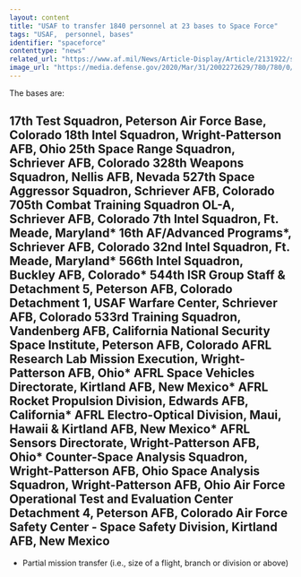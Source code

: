 ```yaml
---
layout: content
title: "USAF to transfer 1840 personnel at 23 bases to Space Force"
tags: "USAF,  personnel, bases"
identifier: "spaceforce"
contenttype: "news"
related_url: "https://www.af.mil/News/Article-Display/Article/2131922/space-force-identifies-usaf-missions-for-transfer-to-newest-service/"
image_url: "https://media.defense.gov/2020/Mar/31/2002272629/780/780/0/191220-N-WU045-1203.JPG"
---
```

The bases are:

17th Test Squadron, Peterson Air Force Base, Colorado
18th Intel Squadron, Wright-Patterson AFB, Ohio
25th Space Range Squadron, Schriever AFB, Colorado
328th Weapons Squadron, Nellis AFB, Nevada
527th Space Aggressor Squadron, Schriever AFB, Colorado
705th Combat Training Squadron OL-A, Schriever AFB, Colorado
7th Intel Squadron, Ft. Meade, Maryland*
16th AF/Advanced Programs*, Schriever AFB, Colorado
32nd Intel Squadron, Ft. Meade, Maryland*
566th Intel Squadron, Buckley AFB, Colorado*
544th ISR Group Staff & Detachment 5, Peterson AFB, Colorado
Detachment 1, USAF Warfare Center, Schriever AFB, Colorado
533rd Training Squadron, Vandenberg AFB, California
National Security Space Institute, Peterson AFB, Colorado
AFRL Research Lab Mission Execution, Wright-Patterson AFB, Ohio*
AFRL Space Vehicles Directorate, Kirtland AFB, New Mexico*
AFRL Rocket Propulsion Division, Edwards AFB, California*
AFRL Electro-Optical Division, Maui, Hawaii & Kirtland AFB, New Mexico*
AFRL Sensors Directorate, Wright-Patterson AFB, Ohio*
Counter-Space Analysis Squadron, Wright-Patterson AFB, Ohio
Space Analysis Squadron, Wright-Patterson AFB, Ohio
Air Force Operational Test and Evaluation Center Detachment 4, Peterson AFB, Colorado
Air Force Safety Center - Space Safety Division, Kirtland AFB, New Mexico
------
* Partial mission transfer (i.e., size of a flight, branch or division or above)
